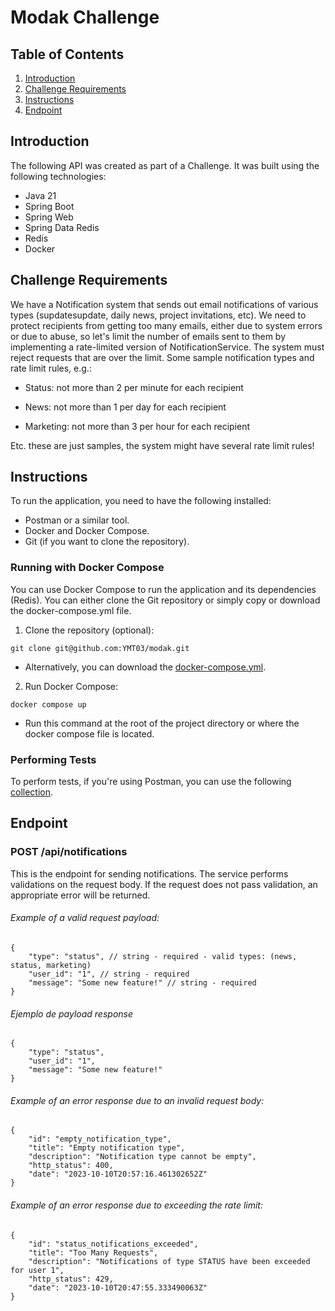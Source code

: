 # Modak Challenge


## Table of Contents
1. [Introduction](#Introduction)
2. [Challenge Requirements](#challenge-requirements)
3. [Instructions](#instructions)
4. [Endpoint](#endpoint)




## Introduction


The following API was created as part of a Challenge. It was built using the following technologies:
- Java 21
- Spring Boot
- Spring Web
- Spring Data Redis
- Redis
- Docker



## Challenge Requirements
We have a Notification system that sends out email notifications of various types (supdatesupdate, daily news, project invitations, etc). We need to protect recipients from getting too many emails, either due to system errors or due to abuse, so let's limit the number of emails sent to them by implementing a rate-limited version of NotificationService.
The system must reject requests that are over the limit.
Some sample notification types and rate limit rules, e.g.:

- Status: not more than 2 per minute for each recipient

- News: not more than 1 per day for each recipient

- Marketing: not more than 3 per hour for each recipient

Etc. these are just samples, the system might have several rate limit rules!


## Instructions
To run the application, you need to have the following installed:
- Postman or a similar tool.
- Docker and Docker Compose.
- Git (if you want to clone the repository).




### Running with Docker Compose


You can use Docker Compose to run the application and its dependencies (Redis). You can either clone the Git repository or simply copy or download the docker-compose.yml file.


1. Clone the repository (optional):


```
git clone git@github.com:YMT03/modak.git
```
* Alternatively, you can download the [docker-compose.yml](https://github.com/YMT03/modak/blob/master/docker-compose.yml).
2. Run Docker Compose:
```
docker compose up
```
* Run this command at the root of the project directory or where the docker compose file is located.


### Performing Tests
To perform tests, if you're using Postman, you can use the following [collection](https://github.com/YMT03/modak/blob/master/src/main/resources/postman/modak.postman_collection).


## Endpoint


### POST /api/notifications


This is the endpoint for sending notifications. 
The service performs validations on the request body. If the request does not pass validation, an appropriate error will be returned.
###### Example of a valid request payload:

```
{
    "type": "status", // string - required - valid types: (news, status, marketing)
    "user_id": "1", // string - required
    "message": "Some new feature!" // string - required
}
```


###### Ejemplo de payload response
```
{
    "type": "status",
    "user_id": "1",
    "message": "Some new feature!"
}
```


###### Example of an error response due to an invalid request body:
```
{
    "id": "empty_notification_type",
    "title": "Empty notification type",
    "description": "Notification type cannot be empty",
    "http_status": 400,
    "date": "2023-10-10T20:57:16.461302652Z"
}
```


###### Example of an error response due to exceeding the rate limit:

```
{
    "id": "status_notifications_exceeded",
    "title": "Too Many Requests",
    "description": "Notifications of type STATUS have been exceeded for user 1",
    "http_status": 429,
    "date": "2023-10-10T20:47:55.333490063Z"
}
```






